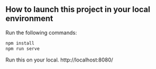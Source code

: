 ## How to launch this project in your local environment

Run the following commands:

``` bash
npm install
npm run serve
```

Run this on your local.
http://localhost:8080/
